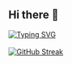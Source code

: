 ## Hi there 👋

<!--
**mr-magnetar/mr-magnetar** is a ✨ _special_ ✨ repository because its `README.md` (this file) appears on your GitHub profile.

Here are some ideas to get you started:

- 🔭 I’m currently working on ...
- 🌱 I’m currently learning ...
- 👯 I’m looking to collaborate on ...
- 🤔 I’m looking for help with ...
- 💬 Ask me about ...
- 📫 How to reach me: ...
- 😄 Pronouns: ...
- ⚡ Fun fact: ...
-->

[![Typing SVG](https://readme-typing-svg.herokuapp.com?font=VT323&weight=900&size=40&duration=4500&pause=1000&center=true&vCenter=true&multiline=true&repeat=false&random=false&width=900&height=200&lines=Hello+I'm+Pranjal+Negi;Aspiring+Fullstack+Developer)](https://git.io/typing-svg)
<br>
<br>
[![GitHub Streak](https://github-readme-streak-stats.herokuapp.com?user=mr-magnetar&theme=github-dark&hide_border=true&exclude_days=Sun%2CSat)](https://git.io/streak-stats)
